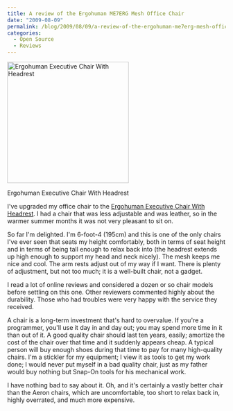 ```yaml
---
title: A review of the Ergohuman ME7ERG Mesh Office Chair
date: "2009-08-09"
permalink: /blog/2009/08/09/a-review-of-the-ergohuman-me7erg-mesh-office-chair/
categories:
  - Open Source
  - Reviews
---
```

<div class="wp-caption alignleft" style="width: 290px">
  <a href="http://www.amazon.com/Ergohuman-Executive-Chair-With-Headrest/dp/B0014DPL9C?tag=xaprb-20"><img alt="Ergohuman Executive Chair With Headrest" src="http://ecx.images-amazon.com/images/I/417fbThbMhL._SL500_AA280_.jpg" title="ME7ERG" width="280" height="280" /></a><p class="wp-caption-text">
    Ergohuman Executive Chair With Headrest
  </p>
</div>

I've upgraded my office chair to the [Ergohuman Executive Chair With Headrest][1]. I had a chair that was less adjustable and was leather, so in the warmer summer months it was not very pleasant to sit on.

So far I'm delighted. I'm 6-foot-4 (195cm) and this is one of the only chairs I've ever seen that seats my height comfortably, both in terms of seat height and in terms of being tall enough to relax back into (the headrest extends up high enough to support my head and neck nicely). The mesh keeps me nice and cool. The arm rests adjust out of my way if I want. There is plenty of adjustment, but not too much; it is a well-built chair, not a gadget.

I read a lot of online reviews and considered a dozen or so chair models before settling on this one. Other reviewers commented highly about the durability. Those who had troubles were very happy with the service they received.

A chair is a long-term investment that's hard to overvalue. If you're a programmer, you'll use it day in and day out; you may spend more time in it than out of it. A good quality chair should last ten years, easily; amortize the cost of the chair over that time and it suddenly appears cheap. A typical person will buy enough shoes during that time to pay for many high-quality chairs. I'm a stickler for my equipment; I view it as tools to get my work done; I would never put myself in a bad quality chair, just as my father would buy nothing but Snap-On tools for his mechanical work.

I have nothing bad to say about it. Oh, and it's certainly a vastly better chair than the Aeron chairs, which are uncomfortable, too short to relax back in, highly overrated, and much more expensive.

 [1]: http://www.amazon.com/Ergohuman-Executive-Chair-With-Headrest/dp/B0014DPL9C?tag=xaprb-20

